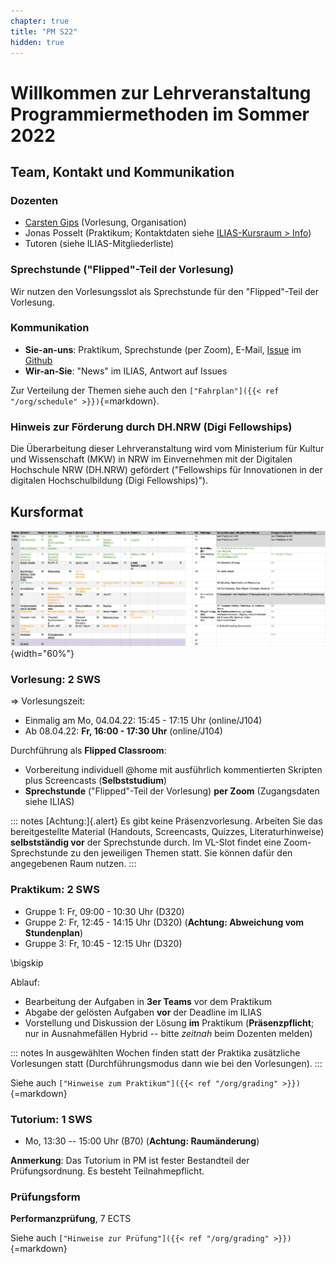 ```yaml
---
chapter: true
title: "PM S22"
hidden: true
---
```



# Willkommen zur Lehrveranstaltung Programmiermethoden im Sommer 2022

## Team, Kontakt und Kommunikation

### Dozenten

-   [Carsten Gips](https://www.fh-bielefeld.de/minden/ueber-uns/personenverzeichnis/carsten-gips) (Vorlesung, Organisation)
-   Jonas Posselt (Praktikum; Kontaktdaten siehe [ILIAS-Kursraum > Info](https://www.fh-bielefeld.de/elearning/ilias.php?ref_id=1015325&cmdClass=ilinfoscreengui&cmd=showSummary&cmdNode=wr:ls:er&baseClass=ilrepositorygui#after_tabs))
-   Tutoren (siehe ILIAS-Mitgliederliste)

### Sprechstunde ("Flipped"-Teil der Vorlesung)

Wir nutzen den Vorlesungsslot als Sprechstunde für den "Flipped"-Teil der Vorlesung.

### Kommunikation

-   **Sie-an-uns**: Praktikum, Sprechstunde (per Zoom), E-Mail,
    [Issue](https://github.com/PM-Dungeon/PM-Lecture/issues/new/choose) im
    [Github](https://github.com/PM-Dungeon/PM-Lecture)
-   **Wir-an-Sie**: "News" im ILIAS, Antwort auf Issues

Zur Verteilung der Themen siehe auch den `["Fahrplan"]({{< ref "/org/schedule" >}})`{=markdown}.

### Hinweis zur Förderung durch DH.NRW (Digi Fellowships)

Die Überarbeitung dieser Lehrveranstaltung wird vom Ministerium für Kultur und
Wissenschaft (MKW) in NRW im Einvernehmen mit der Digitalen Hochschule NRW (DH.NRW)
gefördert ("Fellowships für Innovationen in der digitalen Hochschulbildung
(Digi Fellowships)").


## Kursformat

![](images/fahrplan.png){width="60%"}

### Vorlesung: 2 SWS

=> Vorlesungszeit:
*   Einmalig am Mo, 04.04.22: 15:45 - 17:15 Uhr (online/J104)
*   Ab 08.04.22: **Fr, 16:00 - 17:30 Uhr**  (online/J104)

Durchführung als **Flipped Classroom**:
*   Vorbereitung individuell \@home mit ausführlich kommentierten Skripten plus
    Screencasts (**Selbststudium**)
*   **Sprechstunde** ("Flipped"-Teil der Vorlesung) **per Zoom** (Zugangsdaten siehe ILIAS)

::: notes
[Achtung:]{.alert} Es gibt keine Präsenzvorlesung. Arbeiten Sie das bereitgestellte Material
(Handouts, Screencasts, Quizzes, Literaturhinweise) **selbstständig vor** der Sprechstunde
durch. Im VL-Slot findet eine Zoom-Sprechstunde zu den jeweiligen Themen statt. Sie können
dafür den angegebenen Raum nutzen.
:::

### Praktikum: 2 SWS

*   Gruppe 1: Fr, 09:00 - 10:30 Uhr (D320)
*   Gruppe 2: Fr, 12:45 - 14:15 Uhr (D320) (**Achtung: Abweichung vom Stundenplan**)
*   Gruppe 3: Fr, 10:45 - 12:15 Uhr (D320)

\bigskip

Ablauf:
-   Bearbeitung der Aufgaben in **3er Teams** vor dem Praktikum
-   Abgabe der gelösten Aufgaben **vor** der Deadline im ILIAS
-   Vorstellung und Diskussion der Lösung **im** Praktikum (**Präsenzpflicht**;
    nur in Ausnahmefällen Hybrid -- bitte _zeitnah_ beim Dozenten melden)

::: notes
In ausgewählten Wochen finden statt der Praktika zusätzliche Vorlesungen statt
(Durchführungsmodus dann wie bei den Vorlesungen).
:::

Siehe auch `["Hinweise zum Praktikum"]({{< ref "/org/grading" >}})`{=markdown}

### Tutorium: 1 SWS

-   Mo, 13:30 -- 15:00 Uhr (B70) (**Achtung: Raumänderung**)

**Anmerkung**: Das Tutorium in PM ist fester Bestandteil der Prüfungsordnung. Es besteht Teilnahmepflicht.

### Prüfungsform

**Performanzprüfung**, 7 ECTS

Siehe auch `["Hinweise zur Prüfung"]({{< ref "/org/grading" >}})`{=markdown}
